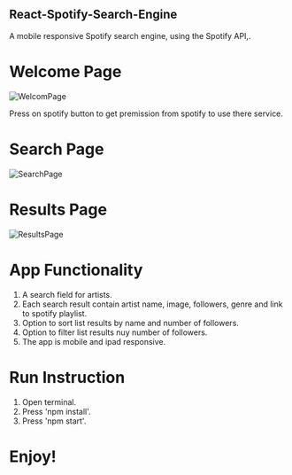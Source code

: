 ## React-Spotify-Search-Engine

A mobile responsive Spotify search engine, using the Spotify API,.

# Welcome Page
![WelcomPage](https://user-images.githubusercontent.com/57434735/120084714-3ab14900-c0db-11eb-9fe0-35059895e024.PNG)

Press on spotify button to get premission from spotify to use there service.

# Search Page
![SearchPage](https://user-images.githubusercontent.com/57434735/120084796-d2af3280-c0db-11eb-8935-b9dceddae56c.PNG)

# Results Page
![ResultsPage](https://user-images.githubusercontent.com/57434735/120084809-f5414b80-c0db-11eb-918a-3c360e93c72f.PNG)

# App Functionality
1. A search field for artists.
2. Each search result contain artist name, image, followers, genre and link to spotify playlist.
3. Option to sort list results by name and number of followers.
4. Option to filter list results nuy number of followers.
5. The app is mobile and ipad responsive.

# Run Instruction
1. Open terminal.
2. Press 'npm install'.
3. Press 'npm start'.

# Enjoy!
